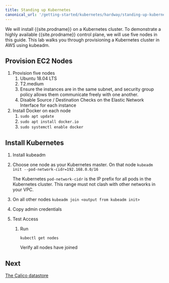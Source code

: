 ```yaml
---
title: Standing up Kubernetes
canonical_url: '/getting-started/kubernetes/hardway/standing-up-kubernetes'
---
```


We will install {{site.prodname}} on a Kubernetes cluster. To demonstrate a highly available {{site.prodname}} control plane, we will use five nodes in this guide. This lab walks you through provisioning a Kubernetes cluster in AWS using kubeadm.

## Provision EC2 Nodes

1. Provision five nodes
    1. Ubuntu 18.04 LTS
    1. T2.medium
    1. Ensure the instances are in the same subnet, and security group policy allows them communicate freely with one another.
    1. Disable Source / Destination Checks on the Elastic Network Interface for each instance
1. Install Docker on each node
    1. `sudo apt update`
    1. `sudo apt install docker.io`
    1. `sudo systemctl enable docker`

## Install Kubernetes

1. Install kubeadm
1. Choose one node as your Kubernetes master. On that node
   `kubeadm init --pod-network-cidr=192.168.0.0/16`

   The Kubernetes `pod-network-cidr` is the IP prefix for all pods in the Kubernetes cluster. This range must not clash with other networks in your VPC.
1. On all other nodes
   `kubeadm join <output from kubeadm init>`
1. Copy admin credentials
1. Test Access
    1. Run

       `kubectl get nodes`

       Verify all nodes have joined

## Next

[The Calico datastore](./the-calico-datastore)
